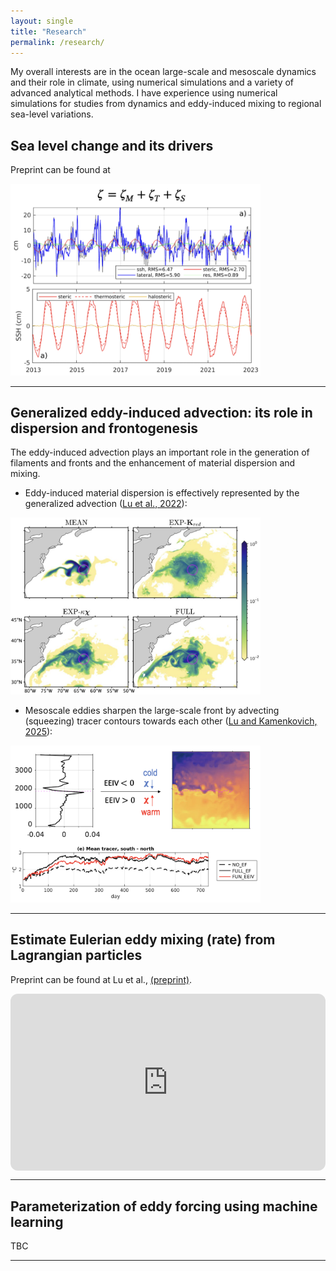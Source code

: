 ```yaml
---
layout: single
title: "Research"
permalink: /research/
---
```


My overall interests are in the ocean large-scale and mesoscale dynamics and their role in climate, using numerical simulations and a variety of advanced analytical methods. I have experience using numerical simulations for studies from dynamics and eddy-induced mixing to regional sea-level variations.

## Sea level change and its drivers

Preprint can be found at 

<img src="../assets/images/sealevel.png" alt="Sea level" width="400px">

---

## Generalized eddy-induced advection: its role in dispersion and frontogenesis

The eddy-induced advection plays an important role in the generation of filaments and fronts and the enhancement of material dispersion and mixing.

 - Eddy-induced material dispersion is effectively represented by the generalized advection ([Lu et al., 2022](https://doi.org/10.1175/JPO-D-22-0108.1)):


<img src="../assets/images/dispersion.png" alt="Eddy-induced dispersion" width="400px">


- Mesoscale eddies sharpen the large-scale front by advecting (squeezing) tracer contours towards each other ([Lu and Kamenkovich, 2025](https://doi.org/10.1029/2024MS004693)):

<img src="../assets/images/eddyfront.png" alt="Eddy-induced frontogenesis" width="400px">


---

## Estimate Eulerian eddy mixing (rate) from Lagrangian particles

Preprint can be found at Lu et al., [(preprint)](https://doi.org/10.22541/essoar.175611164.43972385/v1).

<div style="max-width:960px; margin:auto;">

  <div style="position:relative; padding-bottom:56.25%; height:0; overflow:hidden; border-radius:12px;">
    <iframe 
      src="https://player.vimeo.com/video/1113425123?title=0&byline=0&portrait=0"
      style="position:absolute; top:0; left:0; width:100%; height:100%; border:0;"
      allow="autoplay; fullscreen; picture-in-picture"
      allowfullscreen>
    </iframe>
  </div>

</div>

---

##  Parameterization of eddy forcing using machine learning 
TBC

---
